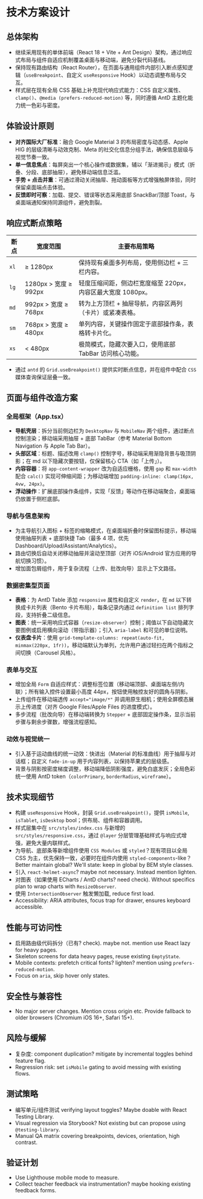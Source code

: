 # 技术方案设计

## 总体架构
- 继续采用现有的单体前端（React 18 + Vite + Ant Design）架构，通过响应式布局与组件自适应机制覆盖桌面与移动端，避免分裂代码基线。
- 保持现有路由结构（React Router），在页面与通用组件内部引入断点感知逻辑（`useBreakpoint`、自定义 `useResponsive` Hook）以动态调整布局与交互。
- 样式层在现有全局 CSS 基础上补充现代响应式能力：CSS 自定义属性、`clamp()`、`@media (prefers-reduced-motion)` 等，同时遵循 AntD 主题化能力统一色彩与密度。

## 体验设计原则
- **对齐国际大厂标准**：融合 Google Material 3 的布局密度与动态感、Apple HIG 的层级清晰与动效克制、Meta 的社交化信息分组手法，确保信息层级与视觉节奏一致。
- **单一信息焦点**：每屏突出一个核心操作或数据集，辅以「渐进揭示」模式（折叠、分段、底部抽屉），避免移动端信息泛滥。
- **手势 + 点击并重**：可通过滑动关闭抽屉、拖动面板等方式增强触屏体验，同时保留桌面端点击体验。
- **反馈即时可察**：加载、提交、错误等状态采用底部 SnackBar/顶部 Toast，与桌面端通知保持同源组件，避免割裂。

## 响应式断点策略
| 断点 | 宽度范围 | 主要布局策略 |
| --- | --- | --- |
| `xl` | ≥ 1280px | 保持现有桌面多列布局，使用侧边栏 + 三栏内容。 |
| `lg` | 1280px > 宽度 ≥ 992px | 轻度压缩间距，侧边栏宽度缩至 220px，内容区最大宽度 1080px。 |
| `md` | 992px > 宽度 ≥ 768px | 转为上方顶栏 + 抽屉导航，内容区两列（卡片）或紧凑表格。 |
| `sm` | 768px > 宽度 ≥ 480px | 单列内容，关键操作固定于底部操作条，表格转卡片化。 |
| `xs` | < 480px | 极简模式，隐藏次要入口，使用底部 TabBar 访问核心功能。 |

- 通过 `antd` 的 `Grid.useBreakpoint()` 提供实时断点信息，并在组件中配合 `CSS` 媒体查询保证层叠一致。

## 页面与组件改造方案

### 全局框架（App.tsx）
- **导航壳层**：拆分当前侧边栏为 `DesktopNav` 与 `MobileNav` 两个组件，通过断点控制渲染；移动端采用抽屉 + 底部 TabBar（参考 Material Bottom Navigation 与 Apple Tab Bar）。
- **头部区域**：标题、描述改用 `clamp()` 控制字号，移动端采用渐隐背景与吸顶阴影；在 md 以下隐藏次要按钮，仅保留核心 CTA（如「上传」）。
- **内容容器**：将 `app-content-wrapper` 改为自适应栅格，使用 `gap` 和 `max-width` 配合 `calc()` 实现可伸缩间距；为移动端增加 `padding-inline: clamp(16px, 4vw, 24px)`。
- **浮动操作**：扩展底部操作条组件，实现「反馈」等动作在移动端聚合，桌面端仍放置于侧栏底部。

### 导航与信息架构
- 为主导航引入图标 + 标签的缩略模式，在桌面端折叠时保留图标提示，移动端使用抽屉列表 + 底部快捷 Tab（最多 4 项，优先 Dashboard/Upload/Assistant/Analytics）。
- 路由切换后自动关闭移动抽屉并滚动至顶部（对齐 iOS/Android 官方应用的导航切换习惯）。
- 增加面包屑组件，用于复杂流程（上传、批改向导）显示上下文路径。

### 数据密集型页面
- **表格**：为 AntD Table 添加 `responsive` 属性和自定义 `render`，在 `md` 以下转换成卡片列表（Bento 卡片布局），每条记录内通过 `definition list` 排列字段，支持折叠二级信息。
- **图表**：统一采用响应式容器（`resize-observer`）控制；阈值以下自动隐藏次要图例或启用横向滚动（带指示器）；引入 `aria-label` 和可见的单位说明。
- **仪表盘卡片**：使用 `grid-template-columns: repeat(auto-fit, minmax(220px, 1fr))`，移动端默认为单列，允许用户通过轻扫在两个指标之间切换（Carousel 风格）。

### 表单与交互
- 增加全局 `Form` 自适应样式：调整标签位置（移动端顶部、桌面端左侧/内联）；所有输入控件设置最小高度 44px，按钮使用触控友好的圆角与阴影。
- 上传组件在移动端透传 `accept="image/*"` 并调用原生相机；使用全屏模态展示上传进度（对齐 Google Files/Apple Files 的进度模式）。
- 多步流程（批改向导）在移动端转换为 `Stepper` + 底部固定操作条，显示当前步骤与剩余步骤数，增强流程感知。

### 动效与视觉统一
- 引入基于运动曲线的统一动效：快进出（Material 的标准曲线）用于抽屉与对话框；自定义 `fade-in-up` 用于内容列表，以保持苹果式的层级感。
- 背景与阴影按密度梯度调整，移动端降低阴影强度，避免白底发灰；全局色彩统一使用 AntD token（`colorPrimary`, `borderRadius`, `wireframe`）。

## 技术实现细节
- 构建 `useResponsive` Hook，封装 `Grid.useBreakpoint()`，提供 `isMobile`, `isTablet`, `isDesktop` bool；供布局、组件和容器调用。
- 样式层集中在 `src/styles/index.css` 与新增的 `src/styles/responsive.css`，通过 `@layer` 分层管理基础样式与响应式增强，避免大量内联样式。
- 为导航、底部条等新增组件使用 `CSS Modules` 或 `styled`？现有项目以全局 CSS 为主，优先保持一致，必要时在组件内使用 `styled-components`-like？Better maintain global? We'll state: keep in global by BEM style classes. 
- 引入 `react-helmet-async`? maybe not necessary. Instead mention lighten.
- 对图表（如果使用 ECharts / AntD charts? need check). Without specifics plan to wrap charts with `ResizeObserver`.
- 使用 `IntersectionObserver` 触发懒加载, reduce first load.
- Accessibility: ARIA attributes, focus trap for drawer, ensures keyboard accessible.

## 性能与可访问性
- 启用路由级代码拆分（已有? check). maybe not. mention use React lazy for heavy pages. 
- Skeleton screens for data heavy pages, reuse existing `EmptyState`.
- Mobile contexts: prefetch critical fonts? lighten? mention using `prefers-reduced-motion`.
- Focus on `aria`, skip hover only states.

## 安全性与兼容性
- No major server changes. Mention cross origin etc. Provide fallback to older browsers (Chromium iOS 16+, Safari 15+).

## 风险与缓解
- 复杂度: component duplication? mitigate by incremental toggles behind feature flag.
- Regression risk: set `isMobile` gating to avoid messing with existing flows.

## 测试策略
- 编写单元/组件测试 verifying layout toggles? Maybe doable with React Testing Library.
- Visual regression via Storybook? Not existing but can propose using `@testing-library`.
- Manual QA matrix covering breakpoints, devices, orientation, high contrast.

## 验证计划
- Use Lighthouse mobile mode to measure.
- Collect teacher feedback via instrumentation? maybe hooking existing feedback forms.


